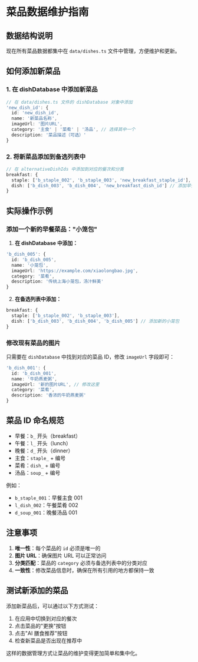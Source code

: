 # 菜品数据维护指南

## 数据结构说明

现在所有菜品数据都集中在 `data/dishes.ts` 文件中管理，方便维护和更新。

## 如何添加新菜品

### 1. 在 dishDatabase 中添加新菜品

```typescript
// 在 data/dishes.ts 文件的 dishDatabase 对象中添加
'new_dish_id': {
  id: 'new_dish_id',
  name: '新菜品名称',
  imageUrl: '图片URL',
  category: '主食' | '菜肴' | '汤品', // 选择其中一个
  description: '菜品描述（可选）'
}
```

### 2. 将新菜品添加到备选列表中

```typescript
// 在 alternativeDishIds 中添加到对应的餐次和分类
breakfast: {
  staple: ['b_staple_002', 'b_staple_003', 'new_breakfast_staple_id'], // 添加早餐主食
  dish: ['b_dish_003', 'b_dish_004', 'new_breakfast_dish_id'] // 添加早餐菜肴
}
```

## 实际操作示例

### 添加一个新的早餐菜品："小笼包"

1. **在 dishDatabase 中添加：**

```typescript
'b_dish_005': {
  id: 'b_dish_005',
  name: '小笼包',
  imageUrl: 'https://example.com/xiaolongbao.jpg',
  category: '菜肴',
  description: '传统上海小笼包，汤汁鲜美'
}
```

2. **在备选列表中添加：**

```typescript
breakfast: {
  staple: ['b_staple_002', 'b_staple_003'],
  dish: ['b_dish_003', 'b_dish_004', 'b_dish_005'] // 添加新的小笼包
}
```

### 修改现有菜品的图片

只需要在 `dishDatabase` 中找到对应的菜品 ID，修改 `imageUrl` 字段即可：

```typescript
'b_dish_001': {
  id: 'b_dish_001',
  name: '牛奶燕麦粥',
  imageUrl: '新的图片URL', // 修改这里
  category: '菜肴',
  description: '香浓的牛奶燕麦粥'
}
```

## 菜品 ID 命名规范

- 早餐：`b_` 开头（breakfast）
- 午餐：`l_` 开头（lunch）
- 晚餐：`d_` 开头（dinner）
- 主食：`staple_` + 编号
- 菜肴：`dish_` + 编号
- 汤品：`soup_` + 编号

例如：

- `b_staple_001`：早餐主食 001
- `l_dish_002`：午餐菜肴 002
- `d_soup_001`：晚餐汤品 001

## 注意事项

1. **唯一性**：每个菜品的 `id` 必须是唯一的
2. **图片 URL**：确保图片 URL 可以正常访问
3. **分类匹配**：菜品的 `category` 必须与备选列表中的分类对应
4. **一致性**：修改菜品信息时，确保在所有引用的地方都保持一致

## 测试新添加的菜品

添加新菜品后，可以通过以下方式测试：

1. 在应用中切换到对应的餐次
2. 点击菜品的"更换"按钮
3. 点击"AI 膳食推荐"按钮
4. 检查新菜品是否出现在推荐中

这样的数据管理方式让菜品的维护变得更加简单和集中化。

